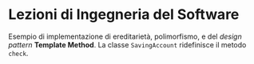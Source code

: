 # Lezioni di Ingegneria del Software

Esempio di implementazione di ereditarietà, polimorfismo, e del *design pattern* **Template Method**. La classe `SavingAccount` ridefinisce il metodo `check`.


